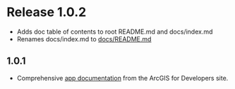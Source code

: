 # Release 1.0.2

- Adds doc table of contents to root README.md and docs/index.md
- Renames docs/index.md to [docs/README.md](/docs/README.md)

## 1.0.1

- Comprehensive [app documentation](/documentation/index.md) from the ArcGIS for Developers site.
